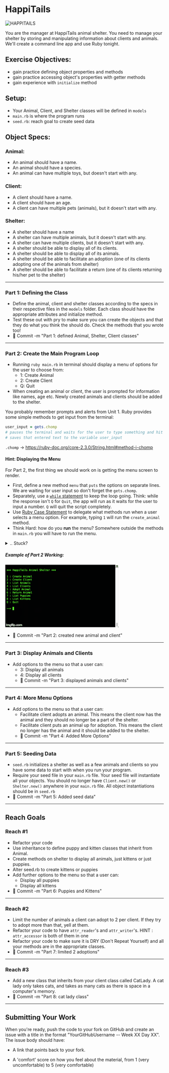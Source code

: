 # HappiTails

![HAPPITAILS](http://www.htpet.net/i/Logo.jpg)

 You are the manager at HappiTails animal shelter. You need to manage your shelter by storing and manipulating information about clients and animals. We'll create a command line app and use Ruby tonight.

## Exercise Objectives:

* gain practice defining object properties and methods
* gain practice accessing object's properties with getter methods
* gain experience with `initialize` method

## Setup:

- Your Animal, Client, and Shelter classes will be defined in `models`
- `main.rb` is where the program runs
- `seed.rb`: reach goal to create seed data

## Object Specs:

### Animal:

- An animal should have a name.
- An animal should have a species.
- An animal can have multiple toys, but doesn't start with any.

### Client:

- A client should have a name.
- A client should have an age.
- A client can have multiple pets (animals), but it doesn't start with any.

### Shelter:

- A shelter should have a name
- A shelter can have multiple animals, but it doesn't start with any.
- A shelter can have multiple clients, but it doesn't start with any.
- A shelter should be able to display all of its clients.
- A shelter should be able to display all of its animals.
- A shelter should be able to facilitate an adoption (one of its clients adopting one of the animals from shelter)
- A shelter should be able to facilitate a return (one of its clients returning his/her pet to the shelter)

<hr>

### Part 1: Defining the Class

- Define the animal, client and shelter classes according to the specs in their respective files in the `models` folder. Each class should have the appropriate attributes and initialize method.
- Test these out with pry to make sure you can create the objects and that they do what you think the should do. Check the methods that you wrote too!
- :dart: Commit -m "Part 1: defined Animal, Shelter, Client classes"

<hr>

### Part 2: Create the Main Program Loop

- Running `ruby main.rb` in terminal should display a menu of options for the user to choose from:
	- 1: Create Animal
	- 2: Create Client
	- Q: Quit
- When creating an animal or client, the user is prompted for information like names, age etc. Newly created animals and clients should be added to the shelter.

You probably remember prompts and alerts from Unit 1. Ruby provides some simple methods to get input from the terminal:

```ruby
user_input = gets.chomp
# pauses the terminal and waits for the user to type something and hit encounter
# saves that entered text to the variable user_input
```

`.chomp` -> https://ruby-doc.org/core-2.3.0/String.html#method-i-chomp

#### Hint: Displaying the Menu

For Part 2, the first thing we should work on is getting the menu screen to render.

- First, define a new method `menu` that `puts` the options on separate lines. We are waiting for user input so don't forget the `gets.chomp`.
- Separately, use a [`while` statement](https://www.tutorialspoint.com/ruby/ruby_loops.htm)  to keep the loop going. Think: while the response isn't `Q` for `Quit`, the app will run as it waits for the user to input a number. `Q` will quit the script completely.
- Use [Ruby Case Statement](http://www.skorks.com/2009/08/how-a-ruby-case-statement-works-and-what-you-can-do-with-it/) to delegate what methods run when a user selects a menu option. For example, typing `1` will run the `create_animal` method.
- Think Hard: how do you **run** the menu? Somewhere outside the methods in `main.rb` you will have to run the menu.

<details><summary>.. Stuck?</summary>
`main.rb` should have the following methods:
  - `menu`: lists all the options, listens for user input.
  - `while statement`: not technically a defined method, but this controls which method runs after a user inputs a number.
  - `create_animal`: Gets information from the user like animal name, species, and toys. Creates a new animal.
  - `create_client`: Gets information from the user like client name and age. Creates a new client.

  - How to run the menu? Since the `menu` method only displays options and waits for user input, we can save that user input in another variable: `response = menu`. Try that out after the menu. Voila!
  - The while statement is dependent on the response, so write a `case` for the response. Think: when `1`, fire the `create_animal` function.
</details>

##### Example of Part 2 Working:
![gif](images/happytails.gif)

- :dart: Commit -m "Part 2: created new animal and client"
<hr>

### Part 3: Display Animals and Clients

- Add options to the menu so that a user can:
	- 3: Display all animals
	- 4: Display all clients
  - :dart: Commit -m "Part 3: displayed animals and clients"

<hr>

### Part 4: More Menu Options

- Add options to the menu so that a user can:
	- Facilitate client adopts an animal. This means the client now has the animal and they should no longer be a part of the shelter.
	- Facilitate client puts an animal up for adoption. This means the client no longer has the animal and it should be added to the shelter.
  - :dart: Commit -m "Part 4: Added More Options"

<hr>

### Part 5: Seeding Data

- `seed.rb` initializes a shelter as well as a few animals and clients so you have some data to start with when you run your program.
- Require your seed file in your `main.rb` file. Your seed file will instantiate all your objects. You should no longer have `Client.new()` or `Shelter.new()` anywhere in your `main.rb` file. All object instantiations should be in `seed.rb`
- :dart: Commit -m "Part 5: Added seed data"

<hr>

## Reach Goals

### Reach #1
- Refactor your code
- Use inheritance to define puppy and kitten classes that inherit from Animal.
- Create methods on shelter to display all animals, just kittens or just puppies.
- Alter seed.rb to create kittens or puppies
- Add further options to the menu so that a user can:
	- Display all puppies
	- Display all kittens
- :dart: Commit -m "Part 6: Puppies and Kittens"

<hr>

### Reach #2
- Limit the number of animals a client can adopt to 2 per client. If they try to adopt more than that, yell at them.
- Refactor your code to have `attr_reader`'s and `attr_writer`'s. HINT : `attr_accessor` is both of them in one
- Refactor your code to make sure it is DRY (Don't Repeat Yourself) and all your methods are in the appropriate classes.
- :dart: Commit -m "Part 7: limited 2 adoptions"

<hr>

### Reach #3

- Add a new class that inherits from your client class called CatLady. A cat lady only takes cats, and takes as many cats as there is space in a computer's memory.
- :dart: Commit -m "Part 8: cat lady class"

<hr>

## Submitting Your Work

When you're ready, push the code to your fork on GitHub and create an issue with
a title in the format "YourGitHubUsername -- Week XX Day XX".
The issue body should have:

-   A link that points back to your fork.

-   A 'comfort' score on how you feel about the material, from 1 (very
    uncomfortable) to 5 (very comfortable)
